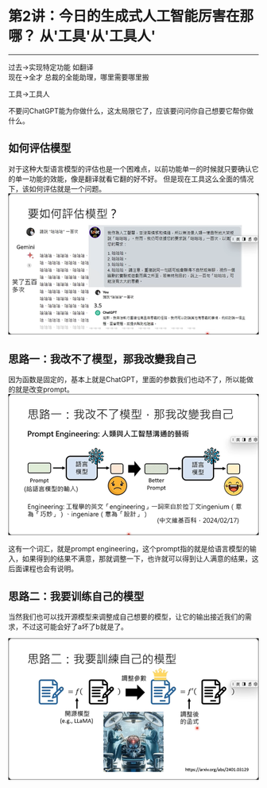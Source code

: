 # 第2讲：今日的生成式人工智能厉害在那哪？ 从'工具'从'工具人'

---

过去->实现特定功能 如翻译  
现在->全才 总裁的全能助理，哪里需要哪里搬

工具->工具人

不要问ChatGPT能为你做什么，这太局限它了，应该要问问你自己想要它帮你做什么。

## 如何评估模型

对于这种大型语言模型的评估也是一个困难点，以前功能单一的时候就只要确认它的单一功能的效能，像是翻译就看它翻的好不好。 但是现在工具这么全面的情况下，该如何评估就是一个问题。
![1](assets/2025-03-29-14-58-47.png)

## 思路一：我改不了模型，那我改變我自己

因为函数是固定的，基本上就是ChatGPT，里面的参数我们也动不了，所以能做的就是改变prompt。
![2](assets/2025-03-29-15-00-49.png)

这有一个词汇，就是prompt engineering，这个prompt指的就是给语言模型的输入，如果得到的结果不满意，那就调整一下，也许就可以得到让人满意的结果，这后面课程也会有说明。

## 思路二：我要训练自己的模型

当然我们也可以找开源模型来调整成自己想要的模型，让它的输出接近我们的需求，不过这可能会好了a坏了b就是了。

![3](assets/2025-03-29-15-01-41.png)

